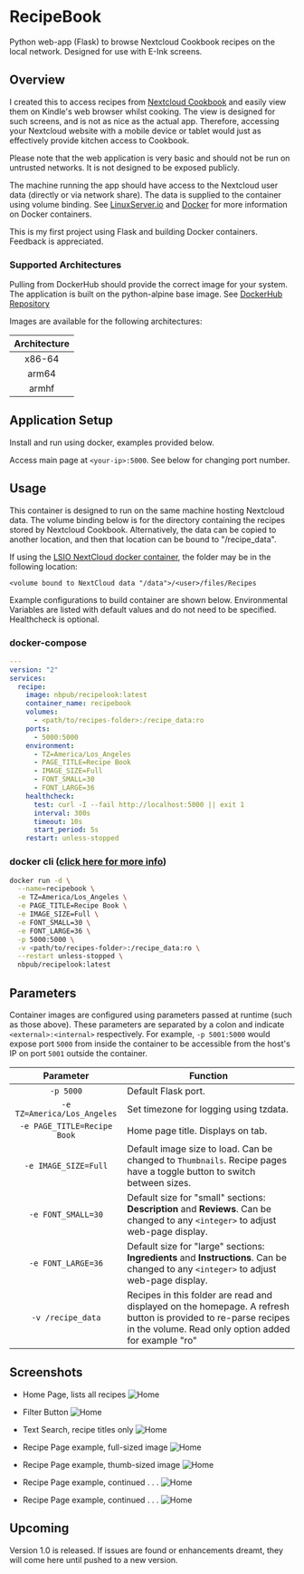 # RecipeBook
Python web-app (Flask) to browse Nextcloud Cookbook recipes on the local network. Designed for use with E-Ink screens.

## Overview

I created this to access recipes from [Nextcloud Cookbook](https://apps.nextcloud.com/apps/cookbook) and easily view them on Kindle's web browser whilst cooking. The view is designed for such screens, and is not as nice as the actual app. Therefore, accessing your Nextcloud website with a mobile device or tablet would just as effectively provide kitchen access to Cookbook.

Please note that the web application is very basic and should not be run on untrusted networks. It is not designed to be exposed publicly.

The machine running the app should have access to the Nextcloud user data (directly or via network share). The data is supplied to the container using volume binding. See [LinuxServer.io](https://docs.linuxserver.io/) and [Docker](https://docs.docker.com/) for more information on Docker containers.

This is my first project using Flask and building Docker containers. Feedback is appreciated.

### Supported Architectures

Pulling from DockerHub should provide the correct image for your system. The application is built on the python-alpine base image. See [DockerHub Repository](https://hub.docker.com/r/nbpub/recipelook)

Images are available for the following architectures:

| Architecture | 
| :----: | 
| x86-64 |
| arm64 | 
| armhf |

## Application Setup

Install and run using docker, examples provided below.

Access main page at `<your-ip>:5000`. See below for changing port number.

## Usage

This container is designed to run on the same machine hosting Nextcloud data. The volume binding below is for the directory containing the recipes stored by Nextcloud Cookbook. Alternatively, the data can be copied to another location, and then that location can be bound to "/recipe_data".

If using the [LSIO NextCloud docker container](https://github.com/linuxserver/docker-nextcloud#usage), the folder may be in the following location:
```
<volume bound to NextCloud data "/data">/<user>/files/Recipes
```
Example configurations to build container are shown below. Environmental Variables are listed with default values and do not need to be specified. Healthcheck is optional.

### docker-compose

```yaml
---
version: "2"
services:
  recipe:
    image: nbpub/recipelook:latest
    container_name: recipebook
    volumes:
      - <path/to/recipes-folder>:/recipe_data:ro
    ports:
      - 5000:5000
    environment:
      - TZ=America/Los_Angeles
      - PAGE_TITLE=Recipe Book
      - IMAGE_SIZE=Full
      - FONT_SMALL=30
      - FONT_LARGE=36
    healthcheck:
      test: curl -I --fail http://localhost:5000 || exit 1
      interval: 300s
      timeout: 10s
      start_period: 5s
    restart: unless-stopped
```

### docker cli ([click here for more info](https://docs.docker.com/engine/reference/commandline/cli/))

```bash
docker run -d \
  --name=recipebook \
  -e TZ=America/Los_Angeles \
  -e PAGE_TITLE=Recipe Book \
  -e IMAGE_SIZE=Full \
  -e FONT_SMALL=30 \
  -e FONT_LARGE=36 \
  -p 5000:5000 \
  -v <path/to/recipes-folder>:/recipe_data:ro \
  --restart unless-stopped \
  nbpub/recipelook:latest
```

## Parameters

Container images are configured using parameters passed at runtime (such as those above). These parameters are separated by a colon and indicate `<external>:<internal>` respectively. For example, `-p 5001:5000` would expose port `5000` from inside the container to be accessible from the host's IP on port `5001` outside the container.

| Parameter | Function |
| :----: | --- |
| `-p 5000` | Default Flask port. |
| `-e TZ=America/Los_Angeles` | Set timezone for logging using tzdata. |
| `-e PAGE_TITLE=Recipe Book` | Home page title. Displays on tab. |
| `-e IMAGE_SIZE=Full` | Default image size to load. Can be changed to `Thumbnails`. Recipe pages have a toggle button to switch between sizes. |
| `-e FONT_SMALL=30` | Default size for "small" sections: **Description** and **Reviews**. Can be changed to any `<integer>` to adjust web-page display. |
| `-e FONT_LARGE=36` | Default size for "large" sections: **Ingredients** and **Instructions**. Can be changed to any `<integer>` to adjust web-page display. |
| `-v /recipe_data` | Recipes in this folder are read and displayed on the homepage. A refresh button is provided to re-parse recipes in the volume. Read only option added for example "ro" |

## Screenshots

* Home Page, lists all recipes
![Home](/Screenshots_Kindle/homepage.png "Home Page")

* Filter Button
![Home](/Screenshots_Kindle/category_filter.png "Filter Button")

* Text Search, recipe titles only
![Home](/Screenshots_Kindle/searchbar.png "Search Bar")

* Recipe Page example, full-sized image
![Home](/Screenshots_Kindle/ex_full.png "Big Image")

* Recipe Page example, thumb-sized image
![Home](/Screenshots_Kindle/ex_thumb.png "Small Image")

* Recipe Page example, continued . . .
![Home](/Screenshots_Kindle/instructions.png "Instructions")

* Recipe Page example, continued . . .
![Home](/Screenshots_Kindle/reviews.png "Reviews")

## Upcoming

Version 1.0 is released. If issues are found or enhancements dreamt, they will come here until pushed to a new version.
